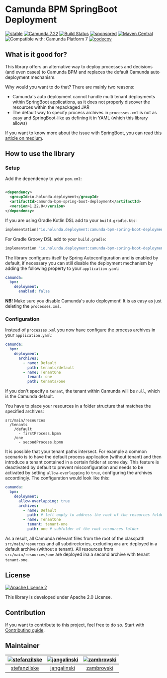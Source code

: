 # Camunda BPM SpringBoot Deployment

[![stable](https://img.shields.io/badge/lifecycle-STABLE-green.svg)](https://github.com/holisticon#open-source-lifecycle)
[![Camunda 7.22](https://img.shields.io/badge/Camunda%20Version-7.23-orange.svg)](https://docs.camunda.org/manual/7.23/)
[![Build Status](https://github.com/holunda-io/camunda-bpm-spring-boot-deployment/workflows/Development%20branches/badge.svg)](https://github.com/holunda-io/camunda-bpm-spring-boot-deployment/actions)
[![sponsored](https://img.shields.io/badge/sponsoredBy-Holisticon-RED.svg)](https://holisticon.de/)
[![Maven Central](https://maven-badges.herokuapp.com/maven-central/io.holunda.deployment/camunda-bpm-spring-boot-deployment/badge.svg)](https://maven-badges.herokuapp.com/maven-central/io.holunda.deployment/camunda-bpm-spring-boot-deployment)
![Compatible with: Camunda Platform 7](https://img.shields.io/badge/Compatible%20with-Camunda%20Platform%207-26d07c) 
[![codecov](https://codecov.io/gh/holunda-io/camunda-bpm-spring-boot-deployment/graph/badge.svg?token=yKCqS4nEEz)](https://codecov.io/gh/holunda-io/camunda-bpm-spring-boot-deployment)

## What is it good for?

This library offers an alternative way to deploy processes and decisions (and even cases) to Camunda BPM and replaces the default Camunda auto deployment
mechanism.

Why would you want to do that? There are mainly two reasons:

* Camunda's auto deployment cannot handle multi tenant deployments within SpringBoot applications, as it does not properly discover the resources within the
  repackaged JAR
* The default way to specify process archives in `processes.xml` is not as easy and SpringBoot-like as defining it in YAML (which this library allows)

If you want to know more about the issue with SpringBoot, you can
read [this article on medium](https://medium.com/holisticon-consultants/multi-tenant-deployments-with-camunda-bpm-and-springboot-ecac2c8826f8).

## How to use the library

### Setup

Add the dependency to your `pom.xml`:

```xml

<dependency>
  <groupId>io.holunda.deployment</groupId>
  <artifactId>camunda-bpm-spring-boot-deployment</artifactId>
  <version>1.22.0</version>
</dependency>
```

If you are using Gradle Kotlin DSL add to your `build.gradle.kts`:

```kts
implementation("io.holunda.deployment:camunda-bpm-spring-boot-deployment:1.22.0")
```

For Gradle Groovy DSL add to your `build.gradle`:

```Groovy
implementation 'io.holunda.deployment:camunda-bpm-spring-boot-deployment:1.22.0'
```

The library configures itself by Spring Autoconfiguration and is enabled by default, if necessary you can still disable the deployment mechanism by adding the
following property to your `application.yaml`:

```yaml
camunda:
  bpm:
    deployment:
      enabled: false
```

**NB!** Make sure you disable Camunda's auto deployment! It is as easy as just deleting the `processes.xml`.

### Configuration

Instead of `processes.xml` you now have configure the process archives in your `application.yaml`:

```yaml
camunda:
  bpm:
    deployment:
      archives:
        - name: Default
          path: tenants/default
        - name: TenantOne
          tenant: one
          path: tenants/one
```

If you don't specify a `tenant`, the tenant within Camunda will be `null`, which is the Camunda default.

You have to place your resources in a folder structure that matches the specified archives:

```
src/main/resources
  /tenants
    /default
      - firstProcess.bpmn
    /one
      - secondProcess.bpmn
```

It is possible that your tenant paths intersect. For example a common scenario is to have the default process application (without tenant) and then introduce a tenant contained in a certain folder at some day. This feature is deactivated by 
default to prevent misconfiguration and needs to be activated by setting `allow-overlapping` to `true`, configuring the archives accordingly. The configuration would look like this:

```yaml
camunda:
  bpm:
    deployment:
      allow-overlapping: true
      archives:
        - name: Default
          path: # left empty to address the root of the resources folder and all subfolders.
        - name: TenantOne
          tenant: tenant-one
          path: one # subfolder of the root resources folder 
```
As a result, all Camunda relevant files from the root of the classpath `src/main/resources` and all subdirectories, excluding `one` are deployed in a default archive (without a tenant). All resources from `src/main/resources/one` are deployed ina a second archive with tenant `tenant-one`.


## License

[![Apache License 2](https://img.shields.io/badge/License-Apache%202.0-blue.svg)](LICENSE)

This library is developed under Apache 2.0 License.

## Contribution

If you want to contribute to this project, feel free to do so. Start
with [Contributing guide](http://holunda.io/camunda-bpm-data/snapshot/developer-guide/contribution.html).

## Maintainer

[<img alt="stefanzilske" src="https://avatars.githubusercontent.com/u/10954564?v=4&s=117 width=117">](https://github.com/stefanzilske) |[<img alt="jangalinski" src="https://avatars.githubusercontent.com/u/814032?v=4&s=117 width=117">](https://github.com/jangalinski)|[<img alt="zambrovski" src="https://avatars.githubusercontent.com/u/673128?v=4&s=117 width=117">](https://github.com/zambrovski)
:---:|:--------------------------------------------------------------------------------------------------------------------------------:|:---:|
[stefanzilske](https://github.com/stefanzilske)|                                          [jangalinski](https://github.com/jangalinski)                                           |[zambrovski](https://github.com/zambrovski)|

